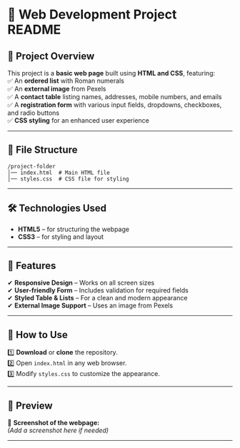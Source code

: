 # 📄 Web Development Project README  

## 📌 Project Overview  
This project is a **basic web page** built using **HTML and CSS**, featuring:  
✅ An **ordered list** with Roman numerals  
✅ An **external image** from Pexels  
✅ A **contact table** listing names, addresses, mobile numbers, and emails  
✅ A **registration form** with various input fields, dropdowns, checkboxes, and radio buttons  
✅ **CSS styling** for an enhanced user experience  

---

## 📂 File Structure  
```
/project-folder
│── index.html  # Main HTML file
│── styles.css  # CSS file for styling
```

---

## 🛠 Technologies Used  
- **HTML5** – for structuring the webpage  
- **CSS3** – for styling and layout  

---

## 🎨 Features  
✔ **Responsive Design** – Works on all screen sizes  
✔ **User-friendly Form** – Includes validation for required fields  
✔ **Styled Table & Lists** – For a clean and modern appearance  
✔ **External Image Support** – Uses an image from Pexels  

---

## 🚀 How to Use  
1️⃣ **Download** or **clone** the repository.  
2️⃣ Open `index.html` in any web browser.  
3️⃣ Modify `styles.css` to customize the appearance.  

---

## 📸 Preview  
🎨 **Screenshot of the webpage:**  
*(Add a screenshot here if needed)*  

---
